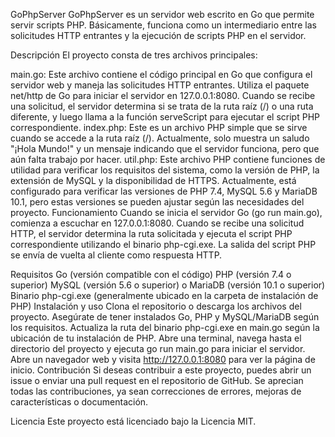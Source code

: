 GoPhpServer
GoPhpServer es un servidor web escrito en Go que permite servir scripts PHP. Básicamente, funciona como un intermediario entre las solicitudes HTTP entrantes y la ejecución de scripts PHP en el servidor.

Descripción
El proyecto consta de tres archivos principales:

main.go: Este archivo contiene el código principal en Go que configura el servidor web y maneja las solicitudes HTTP entrantes. Utiliza el paquete net/http de Go para iniciar el servidor en 127.0.0.1:8080. Cuando se recibe una solicitud, el servidor determina si se trata de la ruta raíz (/) o una ruta diferente, y luego llama a la función serveScript para ejecutar el script PHP correspondiente.
index.php: Este es un archivo PHP simple que se sirve cuando se accede a la ruta raíz (/). Actualmente, solo muestra un saludo "¡Hola Mundo!" y un mensaje indicando que el servidor funciona, pero que aún falta trabajo por hacer.
util.php: Este archivo PHP contiene funciones de utilidad para verificar los requisitos del sistema, como la versión de PHP, la extensión de MySQL y la disponibilidad de HTTPS. Actualmente, está configurado para verificar las versiones de PHP 7.4, MySQL 5.6 y MariaDB 10.1, pero estas versiones se pueden ajustar según las necesidades del proyecto.
Funcionamiento
Cuando se inicia el servidor Go (go run main.go), comienza a escuchar en 127.0.0.1:8080. Cuando se recibe una solicitud HTTP, el servidor determina la ruta solicitada y ejecuta el script PHP correspondiente utilizando el binario php-cgi.exe. La salida del script PHP se envía de vuelta al cliente como respuesta HTTP.

Requisitos
Go (versión compatible con el código)
PHP (versión 7.4 o superior)
MySQL (versión 5.6 o superior) o MariaDB (versión 10.1 o superior)
Binario php-cgi.exe (generalmente ubicado en la carpeta de instalación de PHP)
Instalación y uso
Clona el repositorio o descarga los archivos del proyecto.
Asegúrate de tener instalados Go, PHP y MySQL/MariaDB según los requisitos.
Actualiza la ruta del binario php-cgi.exe en main.go según la ubicación de tu instalación de PHP.
Abre una terminal, navega hasta el directorio del proyecto y ejecuta go run main.go para iniciar el servidor.
Abre un navegador web y visita http://127.0.0.1:8080 para ver la página de inicio.
Contribución
Si deseas contribuir a este proyecto, puedes abrir un issue o enviar una pull request en el repositorio de GitHub. Se aprecian todas las contribuciones, ya sean correcciones de errores, mejoras de características o documentación.

Licencia
Este proyecto está licenciado bajo la Licencia MIT.
